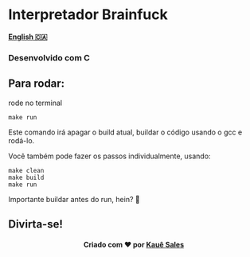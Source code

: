# Interpretador Brainfuck

[**English 🇨🇦**](https://github.com/kahbyte/SENAC-2023-1-BCC-Compiladores/blob/Brainfuck/discentes/kaue_sales/brainfuck/README-en.md)

### Desenvolvido com C

## Para rodar: 

rode no terminal

```shell
make run
```

Este comando irá apagar o build atual, buildar o código usando o gcc e rodá-lo.

Você também pode fazer os passos individualmente, usando: 

```shell
make clean
make build
make run
```

Importante buildar antes do run, hein? 👀

## Divirta-se!
<h4 align="center">
    Criado com ❤️ por <a href="https://www.linkedin.com/in/kahbyte/"> Kauê Sales </a>
</h4>
